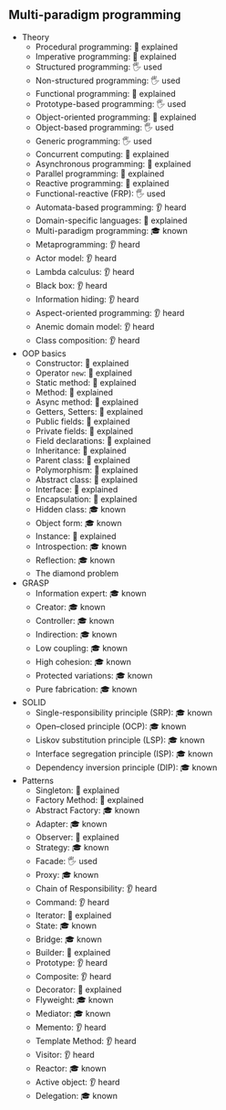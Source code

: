 ## Multi-paradigm programming

- Theory
  - Procedural programming: 🙋 explained
  - Imperative programming: 🙋 explained
  - Structured programming: 🖐️ used
  - Non-structured programming: 🖐️ used
  - Functional programming: 🙋 explained
  - Prototype-based programming: 🖐️ used
  - Object-oriented programming: 🙋 explained
  - Object-based programming: 🖐️ used
  - Generic programming: 🖐️ used
  - Concurrent computing: 🙋 explained
  - Asynchronous programming: 🙋 explained
  - Parallel programming: 🙋 explained
  - Reactive programming: 🙋 explained
  - Functional-reactive (FRP): 🖐️ used
  - Automata-based programming: 👂 heard
  - Domain-specific languages: 🙋 explained
  - Multi-paradigm programming: 🎓 known
  - Metaprogramming: 👂 heard
  - Actor model: 👂 heard
  - Lambda calculus: 👂 heard
  - Black box: 👂 heard
  - Information hiding: 👂 heard
  - Aspect-oriented programming: 👂 heard
  - Anemic domain model: 👂 heard
  - Class composition: 👂 heard
- OOP basics
  - Constructor: 🙋 explained
  - Operator `new`: 🙋 explained
  - Static method: 🙋 explained
  - Method: 🙋 explained
  - Async method: 🙋 explained
  - Getters, Setters: 🙋 explained
  - Public fields: 🙋 explained
  - Private fields: 🙋 explained
  - Field declarations: 🙋 explained
  - Inheritance: 🙋 explained
  - Parent class: 🙋 explained
  - Polymorphism: 🙋 explained
  - Abstract class: 🙋 explained
  - Interface: 🙋 explained
  - Encapsulation: 🙋 explained
  - Hidden class: 🎓 known
  - Object form: 🎓 known
  - Instance: 🙋 explained
  - Introspection: 🎓 known
  - Reflection: 🎓 known
  - The diamond problem
- GRASP
  - Information expert: 🎓 known
  - Creator: 🎓 known
  - Controller: 🎓 known
  - Indirection: 🎓 known
  - Low coupling: 🎓 known
  - High cohesion: 🎓 known
  - Protected variations: 🎓 known
  - Pure fabrication: 🎓 known
- SOLID
  - Single-responsibility principle (SRP): 🎓 known
  - Open–closed principle (OCP): 🎓 known
  - Liskov substitution principle (LSP): 🎓 known
  - Interface segregation principle (ISP): 🎓 known
  - Dependency inversion principle (DIP): 🎓 known
- Patterns
  - Singleton: 🙋 explained
  - Factory Method: 🙋 explained
  - Abstract Factory: 🎓 known
  - Adapter: 🎓 known
  - Observer: 🙋 explained
  - Strategy: 🎓 known
  - Facade: 🖐️ used
  - Proxy: 🎓 known
  - Chain of Responsibility: 👂 heard
  - Command: 👂 heard
  - Iterator: 🙋 explained
  - State: 🎓 known
  - Bridge: 🎓 known
  - Builder: 🙋 explained
  - Prototype: 👂 heard
  - Composite: 👂 heard
  - Decorator: 🙋 explained
  - Flyweight: 🎓 known
  - Mediator: 🎓 known
  - Memento: 👂 heard
  - Template Method: 👂 heard
  - Visitor: 👂 heard
  - Reactor: 🎓 known
  - Active object: 👂 heard
  - Delegation: 🎓 known
